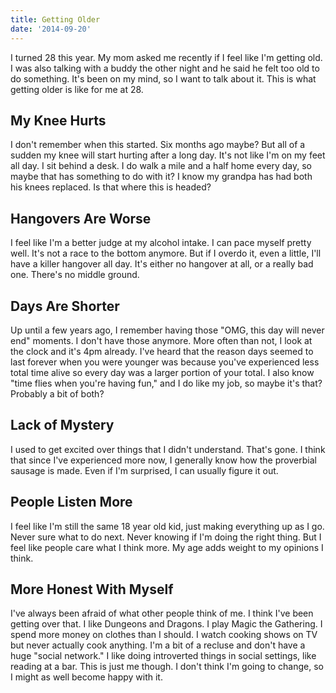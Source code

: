 ```yaml
---
title: Getting Older
date: '2014-09-20'
---
```


I turned 28 this year. My mom asked me recently if I feel like I'm getting old. I was also talking with a buddy the other night and he said he felt too old to do something. It's been on my mind, so I want to talk about it. This is what getting older is like for me at 28.

## My Knee Hurts
I don't remember when this started. Six months ago maybe? But all of a sudden my knee will start hurting after a long day. It's not like I'm on my feet all day. I sit behind a desk. I do walk a mile and a half home every day, so maybe that has something to do with it? I know my grandpa has had both his knees replaced. Is that where this is headed?

## Hangovers Are Worse
I feel like I'm a better judge at my alcohol intake. I can pace myself pretty well. It's not a race to the bottom anymore. But if I overdo it, even a little, I'll have a killer hangover all day. It's either no hangover at all, or a really bad one. There's no middle ground.

## Days Are Shorter
Up until a few years ago, I remember having those "OMG, this day will never end" moments. I don't have those anymore. More often than not, I look at the clock and it's 4pm already. I've heard that the reason days seemed to last forever when you were younger was because you've experienced less total time alive so every day was a larger portion of your total. I also know "time flies when you're having fun," and I do like my job, so maybe it's that? Probably a bit of both?

## Lack of Mystery
I used to get excited over things that I didn't understand. That's gone. I think that since I've experienced more now, I generally know how the proverbial sausage is made. Even if I'm surprised, I can usually figure it out.

## People Listen More
I feel like I'm still the same 18 year old kid, just making everything up as I go. Never sure what to do next. Never knowing if I'm doing the right thing. But I feel like people care what I think more. My age adds weight to my opinions I think.

## More Honest With Myself
I've always been afraid of what other people think of me. I think I've been getting over that. I like Dungeons and Dragons. I play Magic the Gathering. I spend more money on clothes than I should. I watch cooking shows on TV but never actually cook anything. I'm a bit of a recluse and don't have a huge "social network." I like doing introverted things in social settings, like reading at a bar. This is just me though. I don't think I'm going to change, so I might as well become happy with it.
